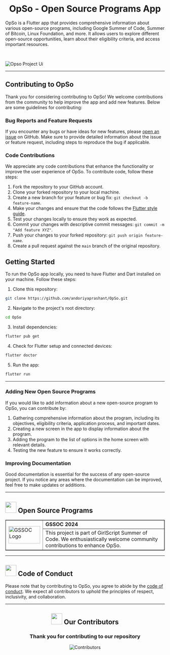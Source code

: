 <div align="center">
  <h1>OpSo - Open Source Programs App</h1>
</div>


OpSo is a Flutter app that provides comprehensive information about various open-source programs, including Google Summer of Code, Summer of Bitcoin, Linux Foundation, and more. It allows users to explore different open-source opportunities, learn about their eligibility criteria, and access important resources.

<br>

![Opso Project Ui](https://github.com/andoriyaprashant/OpSo/assets/121665385/01ee0bec-bed4-4ced-98e0-bc01f68cc134)

<hr>

## Contributing to OpSo

Thank you for considering contributing to OpSo! We welcome contributions from the community to help improve the app and add new features. Below are some guidelines for contributing:

### Bug Reports and Feature Requests

If you encounter any bugs or have ideas for new features, please [open an issue](https://github.com/yourusername/OpSo/issues) on GitHub. Make sure to provide detailed information about the issue or feature request, including steps to reproduce the bug if applicable.

### Code Contributions

We appreciate any code contributions that enhance the functionality or improve the user experience of OpSo. To contribute code, follow these steps:

1. Fork the repository to your GitHub account.
2. Clone your forked repository to your local machine.
3. Create a new branch for your feature or bug fix: `git checkout -b feature-name`.
4. Make your changes and ensure that the code follows the [Flutter style guide](https://flutter.dev/docs/development/tools/formatting).
5. Test your changes locally to ensure they work as expected.
6. Commit your changes with descriptive commit messages: `git commit -m "Add feature XYZ"`.
7. Push your changes to your forked repository: `git push origin feature-name`.
8. Create a pull request against the `main` branch of the original repository.

## Getting Started

To run the OpSo app locally, you need to have Flutter and Dart installed on your machine. Follow these steps:

1. Clone this repository:

 ```bash
 git clone https://github.com/andoriyaprashant/OpSo.git
```

2. Navigate to the project's root directory:

```bash
cd OpSo
```

3. Install dependencies:

```bash
flutter pub get
``` 

4. Check for Flutter setup and connected devices:

```bash
flutter doctor
```

5. Run the app:

```bash
flutter run
```

<hr>

### Adding New Open Source Programs

If you would like to add information about a new open-source program to OpSo, you can contribute by:

1. Gathering comprehensive information about the program, including its objectives, eligibility criteria, application process, and important dates.
2. Creating a new screen in the app to display information about the program.
3. Adding the program to the list of options in the home screen with relevant details.
4. Testing the new feature to ensure it works correctly.

### Improving Documentation

Good documentation is essential for the success of any open-source project. If you notice any areas where the documentation can be improved, feel free to make updates or additions.

<hr>

<!-- Open Source Programs -->
  <div>
    <h2><img src="https://github.com/Tarikul-Islam-Anik/Animated-Fluent-Emojis/blob/master/Emojis/Hand%20gestures/Flexed%20Biceps.png?raw=true" width="35" height="35" > Open Source Programs</h2>
  </div>

  <table border="1" cellpadding="10">
        <tr>
            <td rowspan="2">
                <img src="https://github.com/Meetjain1/wanderlust/assets/133582566/21b2bc42-bdd5-487a-a083-1b262c2f6d9b" alt="GSSOC Logo" width="100" height="55">
            </td>
            <td>
                <strong>GSSOC 2024</strong>
            </td>
        </tr>
        <tr>
            <td>
                This project is part of GirlScript Summer of Code. We enthusiastically welcome community contributions to enhance OpSo.
            </td>
        </tr>
    </table>

<hr>

<!-- Code of conduct -->
<div>
<h2><img src = "https://raw.githubusercontent.com/Tarikul-Islam-Anik/Animated-Fluent-Emojis/master/Emojis/Hand%20gestures/Handshake.png" width="35" height="35"> Code of Conduct</h2>
</div>

Please note that by contributing to OpSo, you agree to abide by the [code of conduct](Code_of_Conduct.md). We expect all contributors to uphold the principles of respect, inclusivity, and collaboration.

<hr>

 <!-- Cotributors -->
<div>
  <h2 align = "center"><img src="https://raw.githubusercontent.com/Tarikul-Islam-Anik/Animated-Fluent-Emojis/master/Emojis/Smilies/Red%20Heart.png" width="35" height="35"> Our Contributors</h2>
 <div align = "center">
 <h3>Thank you for contributing to our repository</h3>

![Contributors](https://contrib.rocks/image?repo=andoriyaprashant/OpSo)

</div>
